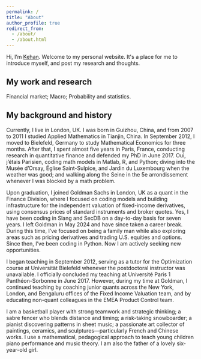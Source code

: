 ```yaml
---
permalink: /
title: "About"
author_profile: true
redirect_from: 
  - /about/
  - /about.html
---
```

Hi, I’m [Kehan](https://www.linkedin.com/in/kehanli/). Welcome to my personal website. It's a place for me to introduce myself, and post my research and thoughts.

My work and research
------
Financial market; Macro; Probability and statistics.

My background and history
------
Currently, I live in London, UK. I was born in Guizhou, China, and from 2007 to 2011 I studied Applied Mathematics in Tianjin, China. In September 2012, I moved to Bielefeld, Germany to study Mathematical Economics for three months. After that, I spent almost five years in Paris, France, conducting research in quantitative finance and defended my PhD in June 2017. Oui, j’étais Parisien, coding math models in Matlab, R, and Python; diving into the Musée d’Orsay, Église Saint-Sulpice, and Jardin du Luxembourg when the weather was good; and walking along the Seine in the 5e arrondissement whenever I was blocked by a math problem.

Upon graduation, I joined Goldman Sachs in London, UK as a quant in the Finance Division, where I focused on coding models and building infrastructure for the independent valuation of fixed-income derivatives, using consensus prices of standard instruments and broker quotes. Yes, I have been coding in Slang and SecDB on a day-to-day basis for seven years. I left Goldman in May 2024 and have since taken a career break. During this time, I’ve focused on being a family man while also exploring areas such as pricing derivatives and trading U.S. equities and options. Since then, I’ve been coding in Python. Now I am actively seeking new opportunities.

I began teaching in September 2012, serving as a tutor for the Optimization course at Universität Bielefeld whenever the postdoctoral instructor was unavailable. I officially concluded my teaching at  Université Paris 1 Panthéon-Sorbonne in June 2017. However, during my time at Goldman, I continued teaching by coaching junior quants across the New York, London, and Bengaluru offices of the Fixed Income Valuation team, and by educating non-quant colleagues in the EMEA Product Control team.

I am a basketball player with strong teamwork and strategic thinking; a sabre fencer who blends distance and timing; a risk-taking snowboarder; a pianist discovering patterns in sheet music; a passionate art collector of paintings, ceramics, and sculptures—particularly French and Chinese works. I use a mathematical, pedagogical approach to teach young children piano performance and music theory. I am also the father of a lovely six-year-old girl.
